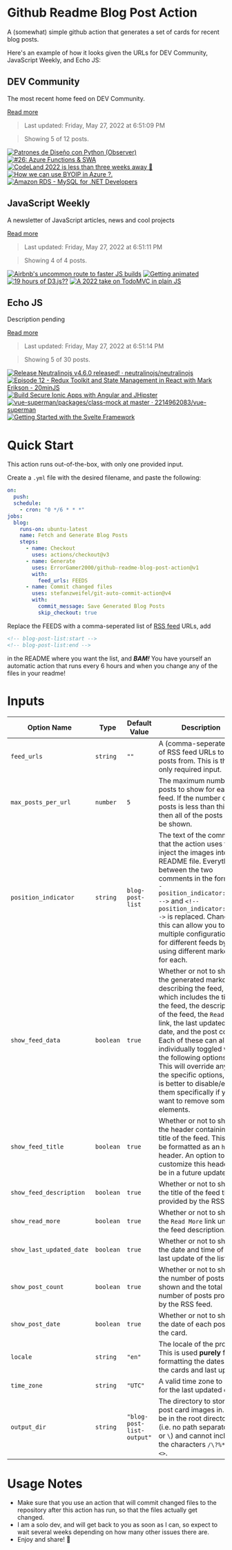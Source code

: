 # Github Readme Blog Post Action

A (somewhat) simple github action that generates a set of cards for recent blog posts.

Here's an example of how it looks given the URLs for DEV Community, JavaScript Weekly, and Echo JS:

<!-- post-list:start -->
## DEV Community

The most recent home feed on DEV Community.

[Read more](https://dev.to)
> Last updated: Friday, May 27, 2022 at 6:51:09 PM

> Showing 5 of 12 posts.

[![Patrones de Diseño con Python (Observer)](https://raw.githubusercontent.com/ErrorGamer2000/github-readme-blog-post-action/main/generated_files/DEV_Community/Patrones_de_Diseño_con_Python_(Observer).svg)](https://dev.to/v3n2r4/patrones-de-diseno-con-python-observer-2073)
[![#26: Azure Functions & SWA](https://raw.githubusercontent.com/ErrorGamer2000/github-readme-blog-post-action/main/generated_files/DEV_Community/_26__Azure_Functions___SWA.svg)](https://dev.to/azure/26-azure-functions-swa-3gi8)
[![CodeLand 2022 is less than three weeks away 🤯](https://raw.githubusercontent.com/ErrorGamer2000/github-readme-blog-post-action/main/generated_files/DEV_Community/CodeLand_2022_is_less_than_three_weeks_away_🤯.svg)](https://dev.to/codenewbieteam/codeland-2022-is-less-than-three-weeks-away-22eb)
[![How we can use BYOIP in Azure ?.](https://raw.githubusercontent.com/ErrorGamer2000/github-readme-blog-post-action/main/generated_files/DEV_Community/How_we_can_use_BYOIP_in_Azure__..svg)](https://dev.to/makendrang/how-we-can-use-byoip-in-azure--5bid)
[![Amazon RDS - MySQL for .NET Developers](https://raw.githubusercontent.com/ErrorGamer2000/github-readme-blog-post-action/main/generated_files/DEV_Community/Amazon_RDS_-_MySQL_for_.NET_Developers.svg)](https://dev.to/aws-builders/amazon-rds-mysql-for-net-developers-5986)


## JavaScript Weekly

A newsletter of JavaScript articles, news and cool projects

[Read more](https://javascriptweekly.com/)
> Last updated: Friday, May 27, 2022 at 6:51:11 PM

> Showing 4 of 4 posts.

[![Airbnb's uncommon route to faster JS builds](https://raw.githubusercontent.com/ErrorGamer2000/github-readme-blog-post-action/main/generated_files/JavaScript_Weekly/Airbnb's_uncommon_route_to_faster_JS_builds.svg)](https://javascriptweekly.com/issues/591)
[![Getting animated](https://raw.githubusercontent.com/ErrorGamer2000/github-readme-blog-post-action/main/generated_files/JavaScript_Weekly/Getting_animated.svg)](https://javascriptweekly.com/issues/590)
[![19 hours of D3.js??](https://raw.githubusercontent.com/ErrorGamer2000/github-readme-blog-post-action/main/generated_files/JavaScript_Weekly/19_hours_of_D3.js__.svg)](https://javascriptweekly.com/issues/589)
[![A 2022 take on TodoMVC in plain JS](https://raw.githubusercontent.com/ErrorGamer2000/github-readme-blog-post-action/main/generated_files/JavaScript_Weekly/A_2022_take_on_TodoMVC_in_plain_JS.svg)](https://javascriptweekly.com/issues/588)


## Echo JS

Description pending

[Read more](
http://www.echojs.com
)
> Last updated: Friday, May 27, 2022 at 6:51:14 PM

> Showing 5 of 30 posts.

[![Release Neutralinojs v4.6.0 released! · neutralinojs/neutralinojs](https://raw.githubusercontent.com/ErrorGamer2000/github-readme-blog-post-action/main/generated_files/_Echo_JS_/Release_Neutralinojs_v4.6.0_released!_·_neutralinojs_neutralinojs.svg)](/neutralinojs/neutralinojs/releases/tag/v4.6.0)
[![Episode 12 - Redux Toolkit and State Management in React with Mark Erikson - 20minJS](https://raw.githubusercontent.com/ErrorGamer2000/github-readme-blog-post-action/main/generated_files/_Echo_JS_/Episode_12_-_Redux_Toolkit_and_State_Management_in_React_with_Mark_Erikson_-_20minJS.svg)](https://podcast.20minjs.com/1952066/10665172-episode-12-redux-toolkit-and-state-management-in-react-with-mark-erikson)
[![Build Secure Ionic Apps with Angular and JHipster](https://raw.githubusercontent.com/ErrorGamer2000/github-readme-blog-post-action/main/generated_files/_Echo_JS_/Build_Secure_Ionic_Apps_with_Angular_and_JHipster.svg)](https://auth0.com/blog/ionic-angular-jhipster/)
[![vue-superman/packages/class-mock at master · 2214962083/vue-superman](https://raw.githubusercontent.com/ErrorGamer2000/github-readme-blog-post-action/main/generated_files/_Echo_JS_/vue-superman_packages_class-mock_at_master_·_2214962083_vue-superman.svg)](https://github.com/2214962083/vue-superman)
[![Getting Started with the Svelte Framework](https://raw.githubusercontent.com/ErrorGamer2000/github-readme-blog-post-action/main/generated_files/_Echo_JS_/Getting_Started_with_the_Svelte_Framework.svg)](https://cfe.dev/events/gettings-started-with-svelte/)


<!-- post-list:end -->

# Quick Start

This action runs out-of-the-box, with only one provided input.

Create a `.yml` file with the desired filename, and paste the following:

```yml
on:
  push:
  schedule:
    - cron: "0 */6 * * *"
jobs:
  blog:
    runs-on: ubuntu-latest
    name: Fetch and Generate Blog Posts
    steps:
      - name: Checkout
        uses: actions/checkout@v3
      - name: Generate
        uses: ErrorGamer2000/github-readme-blog-post-action@v1
        with:
          feed_urls: FEEDS
      - name: Commit changed files
        uses: stefanzweifel/git-auto-commit-action@v4
        with:
          commit_message: Save Generated Blog Posts
          skip_checkout: true
```

Replace the FEEDS with a comma-seperated list of [RSS feed](https://rss.com/blog/how-do-rss-feeds-work/) URLs, add

```md
<!-- blog-post-list:start -->
<!-- blog-post-list:end -->
```

in the README where you want the list, and **_BAM!_** You have yourself an automatic action that runs every 6 hours and when you change any of the files in your readme!

# Inputs

<table>
  <thead>
    <tr>
      <th>Option Name</th>
      <th>Type</th>
      <th>Default Value</th>
      <th>Description</th>
    </tr>
  </thead>
  <tbody>
    <tr>
      <td><code>feed_urls</code></td>
      <td><code>string</code></td>
      <td><code>""</code></td>
      <td>A (comma-seperated) list of RSS feed URLs to load posts from. This is the only required input.</td>
    </tr>
    <tr>
      <td><code>max_posts_per_url</code></td>
      <td><code>number</code></td>
      <td><code>5</code></td>
      <td>The maximum number of posts to show for each feed. If the number of posts is less than this, then all of the posts will be shown.</td>
    </tr>
    <tr>
      <td><code>position_indicator</code></td>
      <td><code>string</code></td>
      <td><code>blog-post-list</code></td>
      <td>The text of the comments that the action uses to inject the images into the README file. Everything between the two comments in the form <code>&lt;!-- position_indicator:start --&gt;</code> and <code>&lt;!-- position_indicator:end --&gt;</code> is replaced. Changing this can allow you to use multiple configurations for different feeds by using different markers for each.</td>
    </tr>
    <tr>
      <td><code>show_feed_data</code></td>
      <td><code>boolean</code></td>
      <td><code>true</code></td>
      <td>Whether or not to show the generated markdown describing the feed, which includes the title of the feed, the description of the feed, the <code>Read More</code> link, the last updated date, and the post count. Each of these can also be individually toggled with the following options. This will override any of the specific options, so it is better to disable/enable them specifically if you want to remove some elements.</td>
    </tr>
    <tr>
      <td><code>show_feed_title</code></td>
      <td><code>boolean</code></td>
      <td><code>true</code></td>
      <td>Whether or not to show the header containing the title of the feed. This will be formatted as an <code>h2</code> header. An option to customize this header will be in a future update.</td>
    </tr>
    <tr>
      <td><code>show_feed_description</code></td>
      <td><code>boolean</code></td>
      <td><code>true</code></td>
      <td>Whether or not to show the title of the feed that is provided by the RSS feed.</td>
    </tr>
    <tr>
      <td><code>show_read_more</code></td>
      <td><code>boolean</code></td>
      <td><code>true</code></td>
      <td>Whether or not to show the <code>Read More</code> link under the feed description.</td>
    </tr>
    <tr>
      <td><code>show_last_updated_date</code></td>
      <td><code>boolean</code></td>
      <td><code>true</code></td>
      <td>Whether or not to show the date and time of the last update of the list.</td>
    </tr>
    <tr>
      <td><code>show_post_count</code></td>
      <td><code>boolean</code></td>
      <td><code>true</code></td>
      <td>Whether or not to show the number of posts shown and the total number of posts provided by the RSS feed.</td>
    </tr>
    <tr>
      <td><code>show_post_date</code></td>
      <td><code>boolean</code></td>
      <td><code>true</code></td>
      <td>Whether or not to show the date of each post on the card.</td>
    </tr>
    <tr>
      <td><code>locale</code></td>
      <td><code>string</code></td>
      <td><code>"en"</code></td>
      <td>The locale of the project. This is used <strong>purely</strong> for formatting the dates of the cards and last update.</td>
    </tr>
    <tr>
      <td><code>time_zone</code></td>
      <td><code>string</code></td>
      <td><code>"UTC"</code></td>
      <td>A valid time zone to use for the last updated date.</td>
    </tr>
    <tr>
      <td><code>output_dir</code></td>
      <td><code>string</code></td>
      <td><code>"blog-post-list-output"</code></td>
      <td>The directory to store the post card images in. Must be in the root directory (i.e. no path separators <code>/</code> or <code>\</code>) and cannot include the characters <code>/\?%*:|"&lt;&gt;</code>.</td>
    </tr>
<!--
    <tr>
      <td><code></code></td>
      <td><cde></cde></td>
      <td><code></code></td>
      <td></td>
    </tr>
-->
  </tbody>
</table>

# Usage Notes

- Make sure that you use an action that will commit changed files to the repository after this action has run, so that the files actually get changed.
- I am a solo dev, and will get back to you as soon as I can, so expect to wait several weeks depending on how many other issues there are.
- Enjoy and share! 🤗
